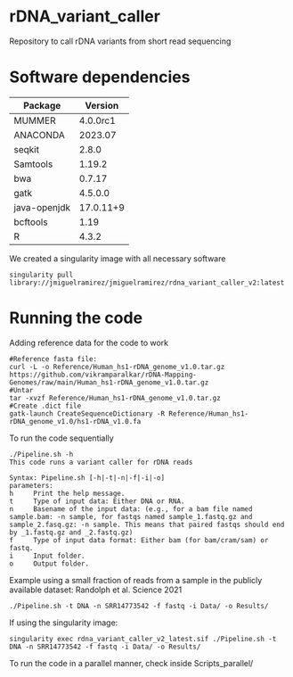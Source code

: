 # rDNA_variant_caller
Repository to call rDNA variants from short read sequencing

# Software dependencies

| Package | Version | 
| -------- | ------- | 
| MUMMER | 4.0.0rc1 | 
| ANACONDA | 2023.07 | 
| seqkit | 2.8.0 |
| Samtools | 1.19.2 |
| bwa | 0.7.17 |
| gatk | 4.5.0.0 |
| java-openjdk | 17.0.11+9|
| bcftools | 1.19 |
| R | 4.3.2 |

We created a singularity image with all necessary software
```
singularity pull library://jmiguelramirez/jmiguelramirez/rdna_variant_caller_v2:latest
```


# Running the code
Adding reference data for the code to work
```
#Reference fasta file:
curl -L -o Reference/Human_hs1-rDNA_genome_v1.0.tar.gz https://github.com/vikramparalkar/rDNA-Mapping-Genomes/raw/main/Human_hs1-rDNA_genome_v1.0.tar.gz
#Untar
tar -xvzf Reference/Human_hs1-rDNA_genome_v1.0.tar.gz
#Create .dict file
gatk-launch CreateSequenceDictionary -R Reference/Human_hs1-rDNA_genome_v1.0/hs1-rDNA_v1.0.fa
```

To run the code sequentially
```
./Pipeline.sh -h
This code runs a variant caller for rDNA reads

Syntax: Pipeline.sh [-h|-t|-n|-f|-i|-o]
parameters:
h     Print the help message.
t     Type of input data: Either DNA or RNA.
n     Basename of the input data: (e.g., for a bam file named sample.bam: -n sample, for fastqs named sample_1.fastq.gz and sample_2.fasq.gz: -n sample. This means that paired fastqs should end by _1.fastq.gz and _2.fastq.gz)
f     Type of input data format: Either bam (for bam/cram/sam) or fastq.
i     Input folder.
o     Output folder.
```

Example using a small fraction of reads from a sample in the publicly available dataset: Randolph et al. Science 2021
```
./Pipeline.sh -t DNA -n SRR14773542 -f fastq -i Data/ -o Results/
```

If using the singularity image:
```
singularity exec rdna_variant_caller_v2_latest.sif ./Pipeline.sh -t DNA -n SRR14773542 -f fastq -i Data/ -o Results/
```

To run the code in a parallel manner, check inside Scripts_parallel/
